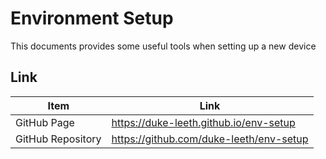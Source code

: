 # Environment Setup

This documents provides some useful tools when setting up a new device

## Link
|Item | Link |
|-- |-- |
| GitHub Page| https://duke-leeth.github.io/env-setup |
| GitHub Repository| https://github.com/duke-leeth/env-setup | 
